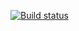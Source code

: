 [![Build status](https://ci.appveyor.com/api/projects/status/bodx0uc7cfi08evk/branch/main?svg=true)](https://ci.appveyor.com/project/IgorKalenkov/autoqa-homeworks-2-3/branch/main)